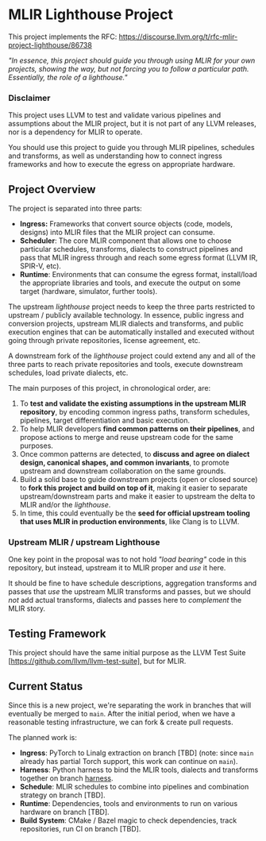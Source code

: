 # MLIR Lighthouse Project

This project implements the RFC: https://discourse.llvm.org/t/rfc-mlir-project-lighthouse/86738

_"In essence, this project should guide you through using MLIR for your own projects, showing the way, but not forcing you to follow a particular path. Essentially, the role of a lighthouse."_

### Disclaimer

This project uses LLVM to test and validate various pipelines and assumptions about the MLIR project, but it is not part of any LLVM releases, nor is a dependency for MLIR to operate.

You should use this project to guide you through MLIR pipelines, schedules and transforms, as well as understanding how to connect ingress frameworks and how to execute the egress on appropriate hardware.

## Project Overview

The project is separated into three parts:
* **Ingress:** Frameworks that convert source objects (code, models, designs) into MLIR files that the MLIR project can consume.
* **Scheduler**: The core MLIR component that allows one to choose particular schedules, transforms, dialects to construct pipelines and pass that MLIR ingress through and reach some egress format (LLVM IR, SPIR-V, etc).
* **Runtime**: Environments that can consume the egress format, install/load the appropriate libraries and tools, and execute the output on some target (hardware, simulator, further tools).

The upstream _lighthouse_ project needs to keep the three parts restricted to upstream / publicly available technology. In essence, public ingress and conversion projects, upstream MLIR dialects and transforms, and public execution engines that can be automatically installed and executed without going through private repositories, license agreement, etc.

A downstream fork of the _lighthouse_ project could extend any and all of the three parts to reach private repositories and tools, execute downstream schedules, load private dialects, etc.

The main purposes of this project, in chronological order, are:
1. To **test and validate the existing assumptions in the upstream MLIR repository**, by encoding common ingress paths, transform schedules, pipelines, target differentiation and basic execution.
2. To help MLIR developers **find common patterns on their pipelines**, and propose actions to merge and reuse upstream code for the same purposes.
3. Once common patterns are detected, to **discuss and agree on dialect design, canonical shapes, and common invariants**, to promote upstream and downstream collaboration on the same grounds.
4. Build a solid base to guide downstream projects (open or closed source) to **fork this project and build on top of it**, making it easier to separate upstream/downstream parts and make it easier to upstream the delta to MLIR and/or the _lighthouse_.
5. In time, this could eventually be the **seed for official upstream tooling that uses MLIR in production environments**, like Clang is to LLVM.

### Upstream MLIR / upstream Lighthouse

One key point in the proposal was to not hold _"load bearing"_ code in this repository, but instead, upstream it to MLIR proper and _use_ it here.

It should be fine to have schedule descriptions, aggregation transforms and passes that _use_ the upstream MLIR transforms and passes, but we should _not_ add actual transforms, dialects and passes here to _complement_ the MLIR story.

## Testing Framework

This project should have the same initial purpose as the LLVM Test Suite [https://github.com/llvm/llvm-test-suite], but for MLIR.

## Current Status

Since this is a new project, we're separating the work in branches that will eventually be merged to `main`.
After the initial period, when we have a reasonable testing infrastructure, we can fork & create pull requests.

The planned work is:
* **Ingress**: PyTorch to Linalg extraction on branch [TBD] (note: since `main` already has partial Torch support, this work can continue on `main`).
* **Harness**: Python harness to bind the MLIR tools, dialects and transforms together on branch [harness](https://github.com/llvm/lighthouse/tree/harness).
* **Schedule**: MLIR schedules to combine into pipelines and combination strategy on branch [TBD].
* **Runtime**: Dependencies, tools and environments to run on various hardware on branch [TBD].
* **Build System**: CMake / Bazel magic to check dependencies, track repositories, run CI on branch [TBD].
